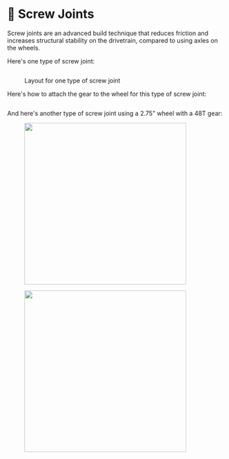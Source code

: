 # 🔩 Screw Joints

Screw joints are an advanced build technique that reduces friction and increases structural stability on the drivetrain, compared to using axles on the wheels.

Here's one type of screw joint:

<figure><img src="https://lh6.googleusercontent.com/UmoGSaD4U9BtnLD1gdsLeQAld2_UzaLYKhpeZs7AyaPnonbTgmao88YZZTt4yXM4O_TV-U0Catdg5OWikMJ3fwO1sEJ06Y3Ano6-NQ3NlRKMo-Xm0sw-WRj91UInXdvq55G19jFcGZ4TwOTkpmQQUio" alt=""><figcaption><p>Layout for one type of screw joint</p></figcaption></figure>

Here's how to attach the gear to the wheel for this type of screw joint:

<figure><img src="https://lh5.googleusercontent.com/elxyU9lkMWWUkeiPwxTSI1WKHHuqe8YUuXCe_2phRWhj19JxWjdpKpSUAnEiJizpYG7jCr5kWgYv3uXdjYEMnXQ28nohnrPAxtm0W3B2Jc3GcPYuAAFlRliDY2YP-PPbf74EezAnzrge-hKBYQUnAE0" alt=""><figcaption></figcaption></figure>

And here's another type of screw joint using a 2.75" wheel with a 48T gear:

<div>

<figure><img src="https://lh7-us.googleusercontent.com/KR68Sp-yuocr_TDarPqIH-fCWNGqSZiIP4PUV5sRaK-VuuR2hT5AbnOUyszAU5MS2459LRw1yvAjKp5Gh8wtfh3nrkgunTBRk6NU9r03pgD_976p6JGGBmghjzTbWhD6WLPNCGqUjc_5qMOSciNHnNw" alt="" width="375"><figcaption></figcaption></figure>

 

<figure><img src="https://lh7-us.googleusercontent.com/TQj912nwrpytNkOeAF8ZmWJHRJWU60_ZqbwvC2YbR3CSm0BvkZNfr2wlKk4n85AHFzcV2XfkwBy4tLj-YUBK26_RvP1uIYkPVTppA1Hgm3saOSxHx6L29oXklJbreUZMzIKgOq9rb1K0UrNtqTSdnbw" alt="" width="375"><figcaption></figcaption></figure>

</div>

<figure><img src="https://lh7-us.googleusercontent.com/ni9_OyLs39EsmrDfbsntnPmZb6zuLMopUa83FeNpXbERFtXgj-h4b2EeHSHTzhMO8zAmKZCcVOtfZzekNbB1qOPb272TPYn0v4JB1Q9oNik5AobqjGazps2OfTVnf-aAx1PsAAVAZ2Tsb5HUZHMbNWY" alt=""><figcaption></figcaption></figure>
